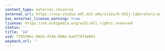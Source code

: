 ```yaml
---
content_type: external-resource
external_url: https://ocw-studio.odl.mit.edu/sites/6-542j-laboratory-on-the-physiology-acoustics-and-perception-of-speech-fall-2005/type/page/edit/10bc4420-56a8-8eaf-011f-1e0381b8f295/?q=data#lab14
has_external_license_warning: true
license: https://en.wikipedia.org/wiki/All_rights_reserved
status: ''
title: '14'
uid: 7793306c-0d2e-47da-880a-6ad77974e963
wayback_url: ''
---
```

